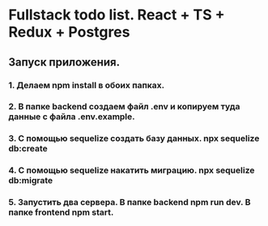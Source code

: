 # Fullstack todo list. React + TS + Redux + Postgres

## Запуск приложения.

### 1. Делаем npm install в обоих папках.
### 2. В папке backend создаем файл .env и копируем туда данные с файла .env.example.
### 3. С помощью sequelize создать базу данных. npx sequelize db:create 
### 4. С помощью sequelize накатить миграцию. npx sequelize db:migrate
### 5. Запустить два сервера. В папке backend npm run dev. В папке frontend npm start.